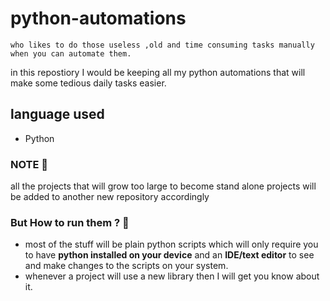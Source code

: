 # python-automations
```who likes to do those useless ,old and time consuming tasks manually when you can automate them.``` 

in this repostiory I would be keeping all my python automations that will make some tedious daily tasks easier.

## language used
- Python

### NOTE 🧐
all the projects that will grow too large to become stand alone projects will be added to another new repository accordingly

### But How to run them ? 🤨
- most of the stuff will be plain python scripts which will only require you to have **python installed on your device** and an **IDE/text editor** to see and make changes to the scripts on your system.
- whenever a project will use a new library then I will get you know about it.


